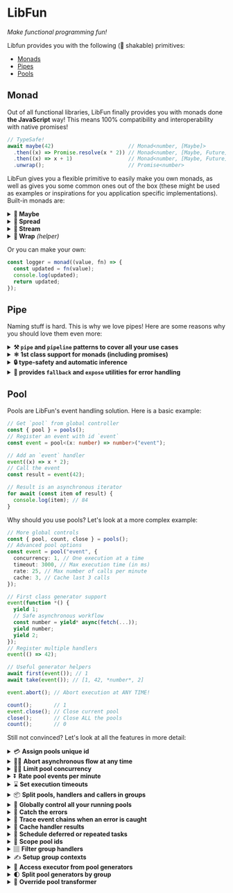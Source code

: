 # LibFun
*Make functional programming fun!*

Libfun provides you with the following (🌳 shakable) primitives:
  - [Monads](#monad)
  - [Pipes](#pipe)
  - [Pools](#pool)

## Monad
Out of all functional libraries, LibFun finally provides you with monads done **the JavaScript** way! This means 100% compatibility and interoperability with native promises!

```ts
// TypeSafe!
await maybe(42)                        // Monad<number, [Maybe]>
  .then((x) => Promise.resolve(x * 2)) // Monad<number, [Maybe, Future]>
  .then((x) => x + 1)                  // Monad<number, [Maybe, Future]>
  .unwrap();                           // Promise<number>
```

LibFun gives you a flexible primitive to easily make you own monads, as well as gives you some common ones out of the box (these might be used as examples or inspirations for you application specific implementations). Built-in monads are:
<details><summary><b>🤔 Maybe</b></summary>

```ts
maybe(null).catch(() => 42).unwrap() // 42
```
</details>

<details><summary><b>🔀 Spread</b></summary>

```ts
spread([1,2,3]).then((x) => x + 1).unwrap() // [2,3,4]
```
</details>

<details><summary><b>📡 Stream</b></summary>

```ts
const numbers = stream(1)
  .then((x) => x * 2)
  .then(console.log); // Logs: 2
numbers.push(2); // Logs: 4
numbers.push(3); // Logs: 6
```
</details>

<details><summary><b>🌯 Wrap</b> <i>(helper)</i></summary>

```ts
const unsafe = () => { throw new Error(); };
wrap(unsafe)().catch(() => 42).unwrap() // 42
```
</details>


Or you can make your own:
```ts
const logger = monad((value, fn) => {
  const updated = fn(value);
  console.log(updated);
  return updated;
});
```

## Pipe
Naming stuff is hard. This is why we love pipes! Here are some reasons why you should love them even more:
<details><summary><b>⚒️ <code>pipe</code> and <code>pipeline</code> patterns to cover all your use cases</b></summary>

```ts
const transform = pipeline(
  (x: string) => x.toUpperCase(),
  (x) => x.split(" "),
)
transform("hello world");

pipe("hello world")(
  (x) => x.toUpperCase(),
  (x) => x.split(" "),
);
```
</details>

<details><summary><b>⚛️ 1st class support for monads (including promises)</b></summary>

```ts
await pipe(Promise.resolve([1,2,3]))(
  spread,
  (x) => x + 1
) // [2,3,4]
```
</details>

<details><summary><b>🔒 type-safety and automatic inference</b></summary>

```ts
pipe(1)(
  (x) => x.toString(),
// ^ number
  (x) => [x]
// ^ string
)
```
</details>

<details><summary><b>🐛 provides <code>fallback</code> and <code>expose</code> utilities for error handling</b></summary>

```ts
const unsafe = () => { throw new Error(); };

pipe(42)(
  unsafe,
  fallback((e) => e.message), // Can accept a function
  unsafe,
  fallback("oops"),           // Or just a value
  (x) => x.toUpperCase()
); //OOPS

pipe(unsafe())(
  ...expose // Creates a discriminated union:
);          //   { data: undefined, error: Error }
```
</details>


## Pool
Pools are LibFun's event handling solution. Here is a basic example:
```ts
// Get `pool` from global controller
const { pool } = pools();
// Register an event with id `event`
const event = pool<(x: number) => number>("event");

// Add an `event` handler
event((x) => x * 2);
// Call the event
const result = event(42);

// Result is an asynchronous iterator
for await (const item of result) {
  console.log(item); // 84
}
```

Why should you use pools? Let's look at a more complex example:
```ts
// More global controls
const { pool, count, close } = pools();
// Advanced pool options
const event = pool("event", {
  concurrency: 1, // One execution at a time
  timeout: 3000, // Max execution time (in ms)
  rate: 25, // Max number of calls per minute
  cache: 3, // Cache last 3 calls
});

// First class generator support
event(function *() {
  yield 1;
  // Safe asynchronous workflow
  const number = yield* async(fetch(...));
  yield number;
  yield 2;
});
// Register multiple handlers
event(() => 42);

// Useful generator helpers
await first(event()); // 1
await take(event()); // [1, 42, *number*, 2]

event.abort(); // Abort execution at ANY TIME!

count();       // 1
event.close(); // Close current pool
close();       // Close ALL the pools
count();       // 0
```

Still not convinced? Let's look at all the features in more detail:
<details><summary>💳 <b>Assign pools unique id</b></summary>

```ts
const event1 = pool("event");
const event2 = pool("event");
// Pools are distinguished by id
event1 === event2 // true
```
</details>

<details><summary>🙅‍♂️ <b>Abort asynchronous flow at any time</b></summary>

```ts
const stuff = pool("stuff");

// Pools use generators instead of asynchronous 
//   functions to be abortable at any time
stuff(function *() {
  // Instead of `await /* promise */` you do:
  const awaited = yield* async(/* promise */);
  // Note: this does NOT actually yield out of the generator.
  //   You can yield the value yourself if you want to:
  yield awaited;
});

take(stuff()).then(x => /* [] */)
// Result will be empty,   ↑
//   since we have aborted immediately:
stuff.abort();
```
</details>

<details><summary>🤹‍♂️ <b>Limit pool concurrency</b></summary>

```ts
const api = pool("api", { concurrency: 1 });
api(function *() {
  yield* async(/* expensive api call */);
});

take(api()).then(/* do stuff */);
take(api()).then(/* this will not resolve until the first call finishes */);
```
</details>

<details><summary>⏬ <b>Rate pool events per minute</b></summary>

```ts
const api = pool("api", { rate: 10 });
api(function *() {
  yield* async(/* expensive api call */);
});

// The api will get called NO more than 10 calls per minute!
while (true) { api(); }
```
</details>

<details><summary>⌛ <b>Set execution timeouts</b></summary>

```ts
const task = pool("task", { timeout: 5000 });
task(function *() {
  yield* async(/* long task */);
})

// The pool will abort if the task takes longer than 5 seconds
task();
```
</details>

<details><summary>📦 <b>Split pools, handlers and callers in groups</b></summary>

```ts
const init = pool("init", { group: "main" });
// Sometimes it's useful to split a pool into groups
const plugin1Init = init.bind({ group: "plugin1" });
const plugin2Init = init.bind({ group: "plugin2" });

init(function *() {/* main init stuff */});
plugin1Init(function *() {/* plugin 1 init stuff */});
plugin2Init(function *() {/* plugin 2 init stuff */});

init(); // Main starts ALL the initializations

// You can use groups to filter your actions:
init.abort({ group: "plugin1" }); // Abort all "plugin1" execution
init.abort({ handler: "plugin1" }); // Abort executions handles by plugin1
init.abort({ caller: "plugin1" }); // Abort executions called by plugin1
```
</details>

<details><summary>🌌 <b>Globally control all your running pools</b></summary>

```ts
const all = pools();
all.pool(id); // Create a pool
all.schedule("*", when); // Schedule execution for all pools
all.status("event"); // Get a status of the pool with id "event"
all.abort(); // Abort all the executing pools
all.drain(); // Drain (abort + cancel pending) all the pools
all.close(); // Close (drain + clear handlers) all the pools
all.count(); // Count all the pools (with handlers)
all.catch(handler) // Catch errors from all the pools
```
</details>

<details><summary>🥅 <b>Catch the errors</b></summary>

```ts
const bad = pool("bad");

bad(() => { throw new Error("oops"); });
bad.catch((e) => console.error(e));

await take(bad()); // Does NOT throw, resolves with: []
```
</details>

<details><summary>🔎 <b>Trace event chains when an error is caught</b></summary>

```ts
const first = pool("first");
const second = pool("second");

second(() => { throw new Error("oops"); });
first(function *() {
  // We use the `map` helper instead of `for await`
  yield* map(second(), (item) => {
    yield item;
  });
});

// When we catch an error, we know what pools have called us:
second.catch((error) => {
  error.trace; // ["first", "second"]
});

first();
```
</details>

<details><summary>💾 <b>Cache handler results</b></summary>

```ts
const lookup = pool<(query: string) => Data>("lookup", {
  cache: 10, // Cache last 10 queries
});
lookup(function *(query) {/* some expensive lookup */});

lookup("hello"); // lookup is called
lookup("world"); // lookup is called
lookup("hello"); // from CACHE!
```
</details>

<details><summary>📅 <b>Schedule deferred or repeated tasks</b></summary>

```ts
const task = pool<(data: any) => any>("task");
task(function *(data) {/* some task */});

// Execute after a second
task.schedule({relative: 1000})(data);
// Execute at 6 am
task.schedule({absolute: new Date().setHours(6)})(data);
// Execute every day at 10 am
const day = 1000 * 60 * 60 * 24;
const time = new Date(0).setHours(10);
task.schedule({absolute: time, interval: day})(data);
```
</details>

<details><summary>🔭 <b>Scope pool ids</b></summary>

```ts
const { pool, status } = pools();
const a = pool.bind({ scope: "a" });
const b = pool.bind({ scope: "b" });
const event1 = a("event"); // Creates "event" pool in scope "a"
const event2 = b("event"); // Creates "event" pool in scope "b"

status(); // [ {id: "a/event"}, {id: "b/event"} ]
```
</details>

<details><summary>🏽 <b>Filter group handlers</b></summary>

```ts
const event = pool("event");
event.bind({ group: "1" })(() => { ... }); // Only this gets called
event.bind({ group: "2" })(() => { ... });

// Execute only handlers from group `1`
event.where("1")();
```
</details>

<details><summary>✍ <b>Setup group contexts</b></summary>

```ts
const event = pool("event");
// Setup an event with group `1` and some context
const event1 = event.bind({ group: "1", context: { val: 42 } });

event1(function* () {
  // We can access the context from `this`:
  this.val; // <- number (it's TypeSafe!)
});

// We can update the context at any time
event1.context({ val: 10 });

const event2 = event.bind({ group: "2" });
event2(function* () {
  // Events from different groups have different contexts!
  this.val; // <- undefined (TypeScript error)
});  
```
</details>

<details><summary>🔑 <b>Access executor from pool generators</b></summary>

```ts
const event = pool("event");
event(function* () { ... });

const generator = event();

generator.executor; // This has some info about the executing generator
generator.executor.controller; // Abort controller
generator.executor.group; // Pool's group
generator.executor.tasks; // A set of tasks (executors for each listener)

// This is still a normal generator
for await (const item of generator) {
  // Do stuff...
}
```
</details>

<details><summary>🌓 <b>Split pool generators by group</b></summary>

```ts
const event = pool("event");
const a = event.bind({ group: "a" });
const b = event.bind({ group: "b" });
a(function* () { ... });
b(function* () { ... });

// Split generators by groups and call them
const map = event.split()(); // Map<string, AsyncGenerator>

for await (const item of map.get("a")) {
  // Stuff from group "a"
}
for await (const item of map.get("b")) {
  // Stuff from group "b"
}
```
</details>

<details><summary>🧬 <b>Override pool transformer</b></summary>

```ts
// This pool will transform all its output to `string`
const mapped = pool<() => number, string>("mapped", {
  async *transform(generators, groups, args) {
    for await (const x of merge(generators)) {
      yield x.toString();
    }
  },
});

mapped(function* () {
  yield 1;
  yield 2;
});

for await (const item of mapped()) {
  // "1", "2"
}
```
</details>
